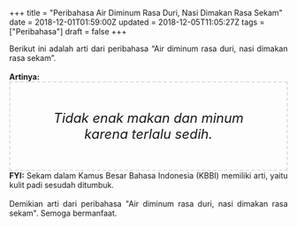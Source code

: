 +++
title = "Peribahasa Air Diminum Rasa Duri, Nasi Dimakan Rasa Sekam"
date = 2018-12-01T01:59:00Z
updated = 2018-12-05T11:05:27Z
tags = ["Peribahasa"]
draft = false
+++

<div dir="ltr" style="text-align: left;" trbidi="on"><div style="text-align: justify;">Berikut ini adalah arti dari peribahasa “Air diminum rasa duri, nasi dimakan rasa sekam”.</div><br /><div style="text-align: justify;"><b>Artinya:</b></div><div style="border: 2px dashed #ddd; font-size: 24px; height: auto; margin: 0 auto; padding: 50px; text-align: center; width: auto;"><i>Tidak enak makan dan minum karena terlalu sedih.</i></div><div style="text-align: justify;"><b>FYI:</b> Sekam dalam Kamus Besar Bahasa Indonesia (KBBI) memiliki arti, yaitu kulit padi sesudah ditumbuk.<br /><br /></div><div style="text-align: justify;">Demikian arti dari peribahasa "Air diminum rasa duri, nasi dimakan rasa sekam". Semoga bermanfaat.</div></div>
